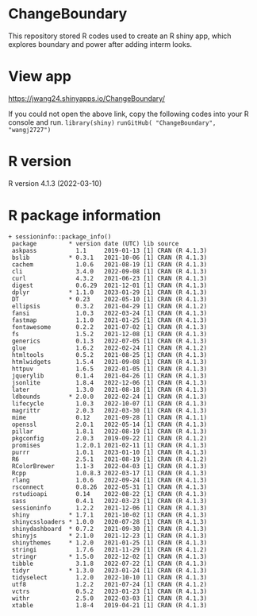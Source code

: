 # ChangeBoundary
This repository stored R codes used to create an R shiny app, which explores boundary and power after adding interm looks.
 
# View app
https://jwang24.shinyapps.io/ChangeBoundary/

If you could not open the above link, copy the following codes into your R console and run.
`library(shiny)`
`runGitHub( "ChangeBoundary", "wangj2727")`

# R version
R version 4.1.3 (2022-03-10)

# R package information
    + sessioninfo::package_info()
     package         * version date (UTC) lib source
     askpass           1.1     2019-01-13 [1] CRAN (R 4.1.3)
     bslib           * 0.3.1   2021-10-06 [1] CRAN (R 4.1.3)
     cachem            1.0.6   2021-08-19 [1] CRAN (R 4.1.3)
     cli               3.4.0   2022-09-08 [1] CRAN (R 4.1.3)
     curl              4.3.2   2021-06-23 [1] CRAN (R 4.1.3)
     digest            0.6.29  2021-12-01 [1] CRAN (R 4.1.3)
     dplyr           * 1.1.0   2023-01-29 [1] CRAN (R 4.1.3)
     DT              * 0.23    2022-05-10 [1] CRAN (R 4.1.3)
     ellipsis          0.3.2   2021-04-29 [1] CRAN (R 4.1.2)
     fansi             1.0.3   2022-03-24 [1] CRAN (R 4.1.3)
     fastmap           1.1.0   2021-01-25 [1] CRAN (R 4.1.3)
     fontawesome       0.2.2   2021-07-02 [1] CRAN (R 4.1.3)
     fs                1.5.2   2021-12-08 [1] CRAN (R 4.1.3)
     generics          0.1.3   2022-07-05 [1] CRAN (R 4.1.3)
     glue              1.6.2   2022-02-24 [1] CRAN (R 4.1.2)
     htmltools         0.5.2   2021-08-25 [1] CRAN (R 4.1.3)
     htmlwidgets       1.5.4   2021-09-08 [1] CRAN (R 4.1.3)
     httpuv            1.6.5   2022-01-05 [1] CRAN (R 4.1.3)
     jquerylib         0.1.4   2021-04-26 [1] CRAN (R 4.1.3)
     jsonlite          1.8.4   2022-12-06 [1] CRAN (R 4.1.3)
     later             1.3.0   2021-08-18 [1] CRAN (R 4.1.3)
     ldbounds        * 2.0.0   2022-02-24 [1] CRAN (R 4.1.3)
     lifecycle         1.0.3   2022-10-07 [1] CRAN (R 4.1.3)
     magrittr          2.0.3   2022-03-30 [1] CRAN (R 4.1.3)
     mime              0.12    2021-09-28 [1] CRAN (R 4.1.1)
     openssl           2.0.1   2022-05-14 [1] CRAN (R 4.1.3)
     pillar            1.8.1   2022-08-19 [1] CRAN (R 4.1.3)
     pkgconfig         2.0.3   2019-09-22 [1] CRAN (R 4.1.2)
     promises          1.2.0.1 2021-02-11 [1] CRAN (R 4.1.3)
     purrr             1.0.1   2023-01-10 [1] CRAN (R 4.1.3)
     R6                2.5.1   2021-08-19 [1] CRAN (R 4.1.2)
     RColorBrewer      1.1-3   2022-04-03 [1] CRAN (R 4.1.3)
     Rcpp              1.0.8.3 2022-03-17 [1] CRAN (R 4.1.3)
     rlang             1.0.6   2022-09-24 [1] CRAN (R 4.1.3)
     rsconnect         0.8.26  2022-05-31 [1] CRAN (R 4.1.3)
     rstudioapi        0.14    2022-08-22 [1] CRAN (R 4.1.3)
     sass              0.4.1   2022-03-23 [1] CRAN (R 4.1.3)
     sessioninfo       1.2.2   2021-12-06 [1] CRAN (R 4.1.3)
     shiny           * 1.7.1   2021-10-02 [1] CRAN (R 4.1.3)
     shinycssloaders * 1.0.0   2020-07-28 [1] CRAN (R 4.1.3)
     shinydashboard  * 0.7.2   2021-09-30 [1] CRAN (R 4.1.3)
     shinyjs         * 2.1.0   2021-12-23 [1] CRAN (R 4.1.3)
     shinythemes     * 1.2.0   2021-01-25 [1] CRAN (R 4.1.3)
     stringi           1.7.6   2021-11-29 [1] CRAN (R 4.1.2)
     stringr         * 1.5.0   2022-12-02 [1] CRAN (R 4.1.3)
     tibble            3.1.8   2022-07-22 [1] CRAN (R 4.1.3)
     tidyr           * 1.3.0   2023-01-24 [1] CRAN (R 4.1.3)
     tidyselect        1.2.0   2022-10-10 [1] CRAN (R 4.1.3)
     utf8              1.2.2   2021-07-24 [1] CRAN (R 4.1.2)
     vctrs             0.5.2   2023-01-23 [1] CRAN (R 4.1.3)
     withr             2.5.0   2022-03-03 [1] CRAN (R 4.1.3)
     xtable            1.8-4   2019-04-21 [1] CRAN (R 4.1.3)

